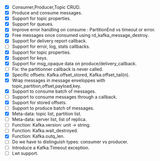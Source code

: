  - [x] Consumer,Producer,Topic CRUD.
 - [x] Produce and consume messages.
 - [x] Support for topic properties.
 - [x] Support for queues.
 - [x] Improve error handling on consume : PartitionEnd vs timeout or error.
 - [x] Free messages once consumed using rd_kafka_message_destroy.
 - [x] Support for delivery report callback.
 - [ ] Support for error, log, stats callbacks.
 - [x] Support for topic properties.
 - [x] Support for keys.
 - [x] Support for msg_opaque data on produce/delivery_callback.
 - [ ] Fix: the partitionner callback is never called.
 - [x] Specific offsets: Kafka.offset_stored, Kafka.offset_tail(n).
 - [x] Wrap messages in message enveloppes with topic,partition,offset,payload,key.
 - [x] Support to consume batch of messages.
 - [ ] Support to consume messages through a callback.
 - [x] Support for stored offsets.
 - [ ] Support to produce batch of messages.
 - [x] Meta-data: topic list, partition list.
 - [ ] Meta-data: server list, list of replica.
 - [ ] Function: Kafka.version: unit -> string.
 - [ ] Function: Kafka.wait_destroyed.
 - [x] Function: Kafka.outq_len.
 - [ ] Do we have to distinguish types: consumer vs producer.
 - [ ] Introduce a Kafka.Timeout exception.
 - [ ] Lwt support.
